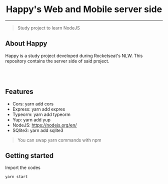 <h1 align="center">
<br>
Happy's Web and Mobile server side
</h1>

<hr />

> Study project to learn NodeJS


## About Happy
Happy is a study project developed during Rocketseat's NLW. This repository contains the server side of said project.

<br /> <br />

## Features

- Cors: yarn add cors
- Express: yarn add expres
- Typeorm: yarn add typeorm
- Yup: yarn add yup
- NodeJS: https://nodejs.org/en/
- SQlite3: yarn add sqlite3

> You can swap yarn commands with npm

## Getting started

Import the codes

```sh
yarn start
```